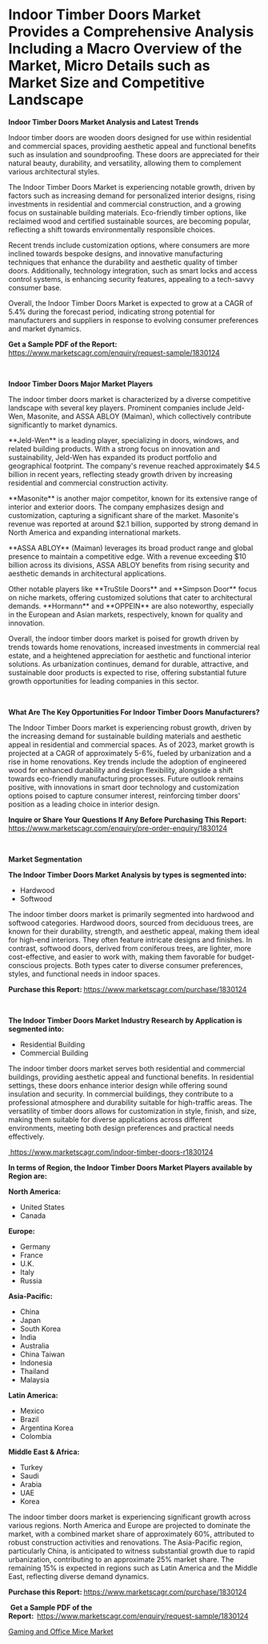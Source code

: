 <p><h1>Indoor Timber Doors Market Provides a Comprehensive Analysis Including a Macro Overview of the Market, Micro Details such as Market Size and Competitive Landscape</h1></p><p><strong>Indoor Timber Doors Market Analysis and Latest Trends</strong></p>
<p><p>Indoor timber doors are wooden doors designed for use within residential and commercial spaces, providing aesthetic appeal and functional benefits such as insulation and soundproofing. These doors are appreciated for their natural beauty, durability, and versatility, allowing them to complement various architectural styles.</p><p>The Indoor Timber Doors Market is experiencing notable growth, driven by factors such as increasing demand for personalized interior designs, rising investments in residential and commercial construction, and a growing focus on sustainable building materials. Eco-friendly timber options, like reclaimed wood and certified sustainable sources, are becoming popular, reflecting a shift towards environmentally responsible choices.</p><p>Recent trends include customization options, where consumers are more inclined towards bespoke designs, and innovative manufacturing techniques that enhance the durability and aesthetic quality of timber doors. Additionally, technology integration, such as smart locks and access control systems, is enhancing security features, appealing to a tech-savvy consumer base.</p><p>Overall, the Indoor Timber Doors Market is expected to grow at a CAGR of 5.4% during the forecast period, indicating strong potential for manufacturers and suppliers in response to evolving consumer preferences and market dynamics.</p></p>
<p><strong>Get a Sample PDF of the Report:&nbsp;</strong> <a href="https://www.marketscagr.com/enquiry/request-sample/1830124?utm_campaign=3456&utm_medium=2&utm_source=Github&utm_content=ia&utm_term=05042025&utm_id=indoor-timber-doors">https://www.marketscagr.com/enquiry/request-sample/1830124</a></p>
<p>&nbsp;</p>
<p><strong>Indoor Timber Doors Major Market Players</strong></p>
<p><p>The indoor timber doors market is characterized by a diverse competitive landscape with several key players. Prominent companies include Jeld-Wen, Masonite, and ASSA ABLOY (Maiman), which collectively contribute significantly to market dynamics.</p><p>**Jeld-Wen** is a leading player, specializing in doors, windows, and related building products. With a strong focus on innovation and sustainability, Jeld-Wen has expanded its product portfolio and geographical footprint. The company's revenue reached approximately $4.5 billion in recent years, reflecting steady growth driven by increasing residential and commercial construction activity.</p><p>**Masonite** is another major competitor, known for its extensive range of interior and exterior doors. The company emphasizes design and customization, capturing a significant share of the market. Masonite's revenue was reported at around $2.1 billion, supported by strong demand in North America and expanding international markets.</p><p>**ASSA ABLOY** (Maiman) leverages its broad product range and global presence to maintain a competitive edge. With a revenue exceeding $10 billion across its divisions, ASSA ABLOY benefits from rising security and aesthetic demands in architectural applications.</p><p>Other notable players like **TruStile Doors** and **Simpson Door** focus on niche markets, offering customized solutions that cater to architectural demands. **Hormann** and **OPPEIN** are also noteworthy, especially in the European and Asian markets, respectively, known for quality and innovation.</p><p>Overall, the indoor timber doors market is poised for growth driven by trends towards home renovations, increased investments in commercial real estate, and a heightened appreciation for aesthetic and functional interior solutions. As urbanization continues, demand for durable, attractive, and sustainable door products is expected to rise, offering substantial future growth opportunities for leading companies in this sector.</p></p>
<p>&nbsp;</p>
<p><strong>What Are The Key Opportunities For Indoor Timber Doors Manufacturers?</strong></p>
<p><p>The Indoor Timber Doors market is experiencing robust growth, driven by the increasing demand for sustainable building materials and aesthetic appeal in residential and commercial spaces. As of 2023, market growth is projected at a CAGR of approximately 5-6%, fueled by urbanization and a rise in home renovations. Key trends include the adoption of engineered wood for enhanced durability and design flexibility, alongside a shift towards eco-friendly manufacturing processes. Future outlook remains positive, with innovations in smart door technology and customization options poised to capture consumer interest, reinforcing timber doors' position as a leading choice in interior design.</p></p>
<p><strong>Inquire or Share Your Questions If Any Before Purchasing This Report:</strong> <a href="https://www.marketscagr.com/enquiry/pre-order-enquiry/1830124?utm_campaign=3456&utm_medium=2&utm_source=Github&utm_content=ia&utm_term=05042025&utm_id=indoor-timber-doors">https://www.marketscagr.com/enquiry/pre-order-enquiry/1830124</a></p>
<p>&nbsp;</p>
<p><strong>Market Segmentation</strong></p>
<p><strong>The Indoor Timber Doors Market Analysis by types is segmented into:</strong></p>
<p><ul><li>Hardwood</li><li>Softwood</li></ul></p>
<p><p>The indoor timber doors market is primarily segmented into hardwood and softwood categories. Hardwood doors, sourced from deciduous trees, are known for their durability, strength, and aesthetic appeal, making them ideal for high-end interiors. They often feature intricate designs and finishes. In contrast, softwood doors, derived from coniferous trees, are lighter, more cost-effective, and easier to work with, making them favorable for budget-conscious projects. Both types cater to diverse consumer preferences, styles, and functional needs in indoor spaces.</p></p>
<p><strong>Purchase this Report:&nbsp;</strong><a href="https://www.marketscagr.com/purchase/1830124?utm_campaign=3456&utm_medium=2&utm_source=Github&utm_content=ia&utm_term=05042025&utm_id=indoor-timber-doors">https://www.marketscagr.com/purchase/1830124</a></p>
<p>&nbsp;</p>
<p><strong>The Indoor Timber Doors Market Industry Research by Application is segmented into:</strong></p>
<p><ul><li>Residential Building</li><li>Commercial Building</li></ul></p>
<p><p>The indoor timber doors market serves both residential and commercial buildings, providing aesthetic appeal and functional benefits. In residential settings, these doors enhance interior design while offering sound insulation and security. In commercial buildings, they contribute to a professional atmosphere and durability suitable for high-traffic areas. The versatility of timber doors allows for customization in style, finish, and size, making them suitable for diverse applications across different environments, meeting both design preferences and practical needs effectively.</p></p>
<p><a href="https://www.marketscagr.com/indoor-timber-doors-r1830124?utm_campaign=3456&utm_medium=2&utm_source=Github&utm_content=ia&utm_term=05042025&utm_id=indoor-timber-doors">&nbsp;https://www.marketscagr.com/indoor-timber-doors-r1830124</a></p>
<p><strong>In terms of Region, the Indoor Timber Doors Market Players available by Region are:</strong></p>
<p>
    <p> <strong> North America: </strong>
        <ul>
            <li>United States</li>
            <li>Canada</li>
        </ul>
        </p> 
    <p> <strong> Europe: </strong>
        <ul>
            <li>Germany</li>
            <li>France</li>
            <li>U.K.</li>
            <li>Italy</li>
            <li>Russia</li>
        </ul>
        </p> 
    <p> <strong> Asia-Pacific: </strong>
        <ul>
            <li>China</li>
            <li>Japan</li>
            <li>South Korea</li>
            <li>India</li>
            <li>Australia</li>
            <li>China Taiwan</li>
            <li>Indonesia</li>
            <li>Thailand</li>
            <li>Malaysia</li>
        </ul>
        </p> 
    <p> <strong> Latin America: </strong>
        <ul>
            <li>Mexico</li>
            <li>Brazil</li>
            <li>Argentina Korea</li>
            <li>Colombia</li>
        </ul>
        </p> 
    <p> <strong> Middle East & Africa: </strong>
        <ul>
            <li>Turkey</li>
            <li>Saudi</li>
            <li>Arabia</li>
            <li>UAE</li>
            <li>Korea</li>
        </ul>
    </p>
    </p>
<p><p>The indoor timber doors market is experiencing significant growth across various regions. North America and Europe are projected to dominate the market, with a combined market share of approximately 60%, attributed to robust construction activities and renovations. The Asia-Pacific region, particularly China, is anticipated to witness substantial growth due to rapid urbanization, contributing to an approximate 25% market share. The remaining 15% is expected in regions such as Latin America and the Middle East, reflecting diverse demand dynamics.</p></p>
<p><strong>Purchase this Report: </strong><a href="https://www.marketscagr.com/purchase/1830124?utm_campaign=3456&utm_medium=2&utm_source=Github&utm_content=ia&utm_term=05042025&utm_id=indoor-timber-doors">https://www.marketscagr.com/purchase/1830124</a></p>
<p>&nbsp;<strong>Get a Sample PDF of the Report:&nbsp;&nbsp;</strong><a href="https://www.marketscagr.com/enquiry/request-sample/1830124?utm_campaign=3456&utm_medium=2&utm_source=Github&utm_content=ia&utm_term=05042025&utm_id=indoor-timber-doors">https://www.marketscagr.com/enquiry/request-sample/1830124</a></p>
<p><strong></strong></p>
<p><p><a href="https://github.com/leijavaagexo/Market-Research-Report-List-1/blob/main/gaming-and-office-mice-market.md?utm_campaign=3456&utm_medium=2&utm_source=Github&utm_content=ia&utm_term=05042025&utm_id=indoor-timber-doors">Gaming and Office Mice Market</a></p></p>